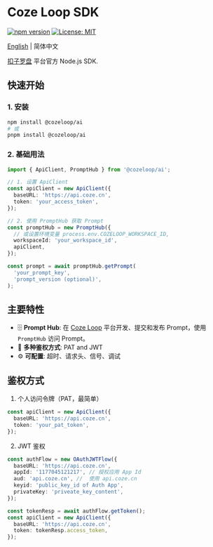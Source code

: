 # Coze Loop SDK

[![npm version](https://img.shields.io/npm/v/%40cozeloop%2Fai)](https://www.npmjs.com/package/@cozeloop/ai)
[![License: MIT](https://img.shields.io/badge/License-MIT-yellow.svg)](https://opensource.org/licenses/MIT)

[English](./README.md) | 简体中文

[扣子罗盘](https://loop.coze.cn) 平台官方 Node.js SDK.

## 快速开始

### 1. 安装

```sh
npm install @cozeloop/ai
# 或
pnpm install @cozeloop/ai
```

### 2. 基础用法
```typescript
import { ApiClient, PromptHub } from '@cozeloop/ai';

// 1. 设置 ApiClient
const apiClient = new ApiClient({
  baseURL: 'https://api.coze.cn',
  token: 'your_access_token',
});

// 2. 使用 PromptHub 获取 Prompt
const promptHub = new PromptHub({
  // 或设置环境变量 process.env.COZELOOP_WORKSPACE_ID,
  workspaceId: 'your_workspace_id',
  apiClient,
});

const prompt = await promptHub.getPrompt(
  'your_prompt_key',
  'prompt_version (optional)',
);
```

## 主要特性
- 🗄️ **Prompt Hub**: 在 [Coze Loop](https://coze.loop.cn) 平台开发、提交和发布 Prompt，使用 `PromptHub` 访问 Prompt。
- 🔐 **多种鉴权方式**: PAT and JWT
- ⚙️ **可配置**: 超时、请求头、信号、调试

## 鉴权方式

1. 个人访问令牌（PAT，最简单）
```typescript
const apiClient = new ApiClient({
  baseURL: 'https://api.coze.cn',
  token: 'your_pat_token',
});
```

2. JWT 鉴权
```typescript
const authFlow = new OAuthJWTFlow({
  baseURL: 'https://api.coze.cn',
  appId: '1177045121217', // 授权应用 App Id
  aud: 'api.coze.cn', //  使用 api.coze.cn
  keyid: 'public_key_id of Auth App',
  privateKey: 'priveate_key_content',
});

const tokenResp = await authFlow.getToken();
const apiClient = new ApiClient({
  baseURL: 'https://api.coze.cn',
  token: tokenResp.access_token,
});
```
